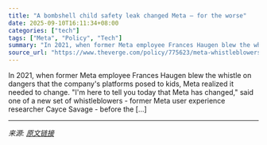 ```yaml
---
title: "A bombshell child safety leak changed Meta — for the worse"
date: 2025-09-10T16:11:34+08:00
categories: ["tech"]
tags: ["Meta", "Policy", "Tech"]
summary: "In 2021, when former Meta employee Frances Haugen blew the whistle on dangers that the company's platforms posed to kids, Meta realized it needed to change. \"I'm here to tell you today that Meta has c"
source_url: "https://www.theverge.com/policy/775623/meta-whistleblowers-hearing-virtual-reality"
---
```


In 2021, when former Meta employee Frances Haugen blew the whistle on dangers that the company's platforms posed to kids, Meta realized it needed to change. "I'm here to tell you today that Meta has changed," said one of a new set of whistleblowers - former Meta user experience researcher Cayce Savage - before the [&#8230;]

---

*来源: [原文链接](https://www.theverge.com/policy/775623/meta-whistleblowers-hearing-virtual-reality)*
